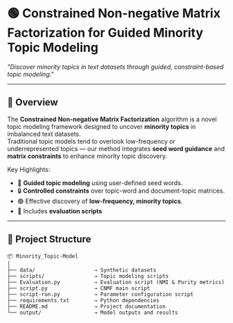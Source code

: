 # 🟢 Constrained Non-negative Matrix Factorization for Guided Minority Topic Modeling

*"Discover minority topics in text datasets through guided, constraint-based topic modeling."*

---

## 🧭 Overview

The **Constrained Non-negative Matrix Factorization** algorithm is a novel topic modeling framework designed to uncover **minority topics** in imbalanced text datasets.  
Traditional topic models tend to overlook low-frequency or underrepresented topics — our method integrates **seed word guidance** and **matrix constraints** to enhance minority topic discovery.

Key Highlights:
- 🎯 **Guided topic modeling** using user-defined seed words.
- 🔒 **Controlled constraints** over topic-word and document-topic matrices.
- 🟢 Effective discovery of **low-frequency, minority topics**.
- 🧪 Includes **evaluation scripts**

---

## 📂 Project Structure

```plaintext
📦 Minority_Topic-Model
│
├── data/                   → Synthetic datasets
├── scripts/                → Topic modeling scripts
├── Evaluation.py           → Evaluation script (NMI & Purity metrics)
├── script.py               → CNMF main script
├── script-run.py           → Parameter configuration script
├── requirements.txt        → Python dependencies
├── README.md               → Project documentation
└── output/                 → Model outputs and results
